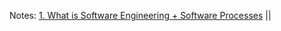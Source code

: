 Notes:
[1. What is Software Engineering + Software Processes](1.%20What%20is%20Software%20Engineering%20+%20Software%20Processes.md)   ||  
